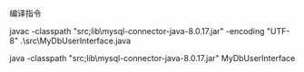 编译指令

javac -classpath "src\;lib\mysql-connector-java-8.0.17.jar" -encoding "UTF-8" .\src\MyDbUserInterface.java

java -classpath "src;lib\mysql-connector-java-8.0.17.jar" MyDbUserInterface 

